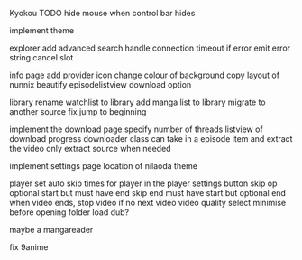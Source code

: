 Kyokou
TODO
hide mouse when control bar hides

implement theme

explorer
add advanced search
handle connection timeout
if error emit error string
cancel slot


info page
add provider icon
change colour of background
copy layout of nunnix
beautify episodelistview
download option  

library
rename watchlist to library
add manga list to library
migrate to another source
fix jump to beginning

implement the download page
specify number of threads
listview of download progress
downloader class can take in a episode item and extract the video
only extract source when needed


implement settings page
location of nilaoda
theme



player
set auto skip times for player in the player settings button
skip op optional start but must have end
skip end must have start but optional end
when video ends, stop video if no next video
video quality select
minimise before opening folder
load dub?

maybe a mangareader

fix 9anime



